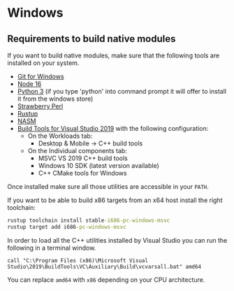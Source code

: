 # Windows

## Requirements to build native modules

If you want to build native modules, make sure that the following tools are installed on your system.

-   [Git for Windows](https://git-scm.com/download/win)
-   [Node 16](https://nodejs.org)
-   [Python 3](https://www.python.org/downloads/) (if you type 'python' into command prompt it will offer to install it from the windows store)
-   [Strawberry Perl](https://strawberryperl.com/)
-   [Rustup](https://rustup.rs/)
-   [NASM](https://www.nasm.us/)
-   [Build Tools for Visual Studio 2019](https://visualstudio.microsoft.com/downloads/#build-tools-for-visual-studio-2019) with the following configuration:
    -   On the Workloads tab:
        -   Desktop & Mobile -> C++ build tools
    -   On the Individual components tab:
        -   MSVC VS 2019 C++ build tools
        -   Windows 10 SDK (latest version available)
        -   C++ CMake tools for Windows

Once installed make sure all those utilities are accessible in your `PATH`.

If you want to be able to build x86 targets from an x64 host install the right toolchain:

```cmd
rustup toolchain install stable-i686-pc-windows-msvc
rustup target add i686-pc-windows-msvc
```

In order to load all the C++ utilities installed by Visual Studio you can run the following in a terminal window.

```
call "C:\Program Files (x86)\Microsoft Visual Studio\2019\BuildTools\VC\Auxiliary\Build\vcvarsall.bat" amd64
```

You can replace `amd64` with `x86` depending on your CPU architecture.
